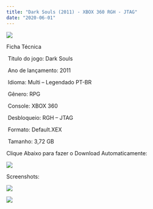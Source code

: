 ```yaml
---
title: "Dark Souls (2011) - XBOX 360 RGH - JTAG"
date: "2020-06-01"
---
```


[![](https://1.bp.blogspot.com/-Qz7LGo5vHBw/XtWV5EwNkJI/AAAAAAAAJBI/_vCT8bYKASEtwZO0BxhdmvieB3T6yWcTQCK4BGAsYHg/s320/30103335436437.jpg)](https://1.bp.blogspot.com/-Qz7LGo5vHBw/XtWV5EwNkJI/AAAAAAAAJBI/_vCT8bYKASEtwZO0BxhdmvieB3T6yWcTQCK4BGAsYHg/30103335436437.jpg)

Ficha Técnica

 Titulo do jogo: Dark Souls

 Ano de lançamento: 2011

 Idioma: Multi – Legendado PT-BR

 Gênero: RPG

 Console: XBOX 360

 Desbloqueio: RGH – JTAG

 Formato: Default.XEX

 Tamanho: 3,72 GB

Clique Abaixo para fazer o Download Automaticamente:

[![](https://1.bp.blogspot.com/-eNerQjlxWXg/Xsyoy1YwxPI/AAAAAAAAG8o/qs-0XGNQDR4jSn0uGinE3EzKZZ6GoZnEACPcBGAYYCw/s1600/LINK1.png)](https://zee.gl/IAp9yhI)

Screenshots:

[![](https://1.bp.blogspot.com/-uKe0mG59K-Y/XtWV58rfrrI/AAAAAAAAJBM/l5qF2kIijmIFaJpJG5h4ebGMh4oO4vekQCK4BGAsYHg/w400-h225/maxresdefault{df0b4067d4cf89da3ca8e6c7a68e90e99b01985f87ec33497998002e9f13b411}2B{df0b4067d4cf89da3ca8e6c7a68e90e99b01985f87ec33497998002e9f13b411}25281{df0b4067d4cf89da3ca8e6c7a68e90e99b01985f87ec33497998002e9f13b411}2529.jpg)](https://1.bp.blogspot.com/-uKe0mG59K-Y/XtWV58rfrrI/AAAAAAAAJBM/l5qF2kIijmIFaJpJG5h4ebGMh4oO4vekQCK4BGAsYHg/maxresdefault{df0b4067d4cf89da3ca8e6c7a68e90e99b01985f87ec33497998002e9f13b411}2B{df0b4067d4cf89da3ca8e6c7a68e90e99b01985f87ec33497998002e9f13b411}25281{df0b4067d4cf89da3ca8e6c7a68e90e99b01985f87ec33497998002e9f13b411}2529.jpg)

[![](https://1.bp.blogspot.com/-mlB65GoX8ZU/XtWV6gZAexI/AAAAAAAAJBQ/oUBK80kKD7M3woOlacCtXPGiTdCG3IKiQCK4BGAsYHg/w400-h225/maxresdefault.jpg)](https://1.bp.blogspot.com/-mlB65GoX8ZU/XtWV6gZAexI/AAAAAAAAJBQ/oUBK80kKD7M3woOlacCtXPGiTdCG3IKiQCK4BGAsYHg/maxresdefault.jpg)
